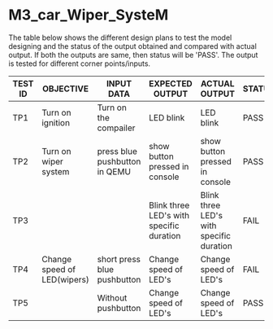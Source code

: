 # M3_car_Wiper_SysteM

The table below shows the different design plans to test the model designing and the status of the output obtained and compared with actual output. If both the outputs are same, then status will be 'PASS'. The output is tested for different corner points/inputs.


| TEST ID  | OBJECTIVE      | INPUT DATA  | EXPECTED OUTPUT | ACTUAL OUTPUT | STATUS |
| -------  | ---------      | ----------- | --------------- | ------------- | ------ |
| TP1      | Turn on ignition| Turn on the compailer| LED blink | LED blink | PASS |
| TP2      | Turn on wiper system| press blue pushbutton in QEMU| show button pressed in console | show button pressed in console | PASS |
| TP3      |                 |   | Blink three LED's with specific duration | Blink three LED's with specific duration | FAIL |
| TP4      | Change speed of LED(wipers)| short press blue pushbutton| Change speed of LED's| Change speed of LED's| FAIL |
| TP5      |                 | Without pushbutton| Change speed of LED's| Change speed of LED's| PASS |
